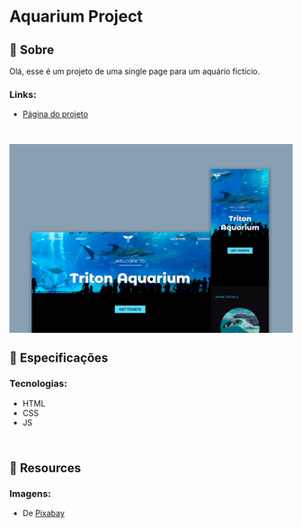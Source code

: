 # Aquarium Project

## 📄 Sobre
Olá, esse é um projeto de uma single page para um aquário fictício.

### Links:
- <a href="https://biancassantos.github.io/aquarium-project/" target="_blank">Página do projeto</a>

</br>

![Design do projeto](https://raw.githubusercontent.com/biancassantos/aquarium-project/main/aquarium-design.png)

## 🔎 Especificações
### Tecnologias:
- HTML
- CSS
- JS

</br>

## 📁 Resources
### Imagens:
- De <a href="https://pixabay.com/" target="_blank">Pixabay</a>
